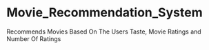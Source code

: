 # Movie_Recommendation_System
Recommends Movies Based On The Users Taste, Movie Ratings and Number Of Ratings
